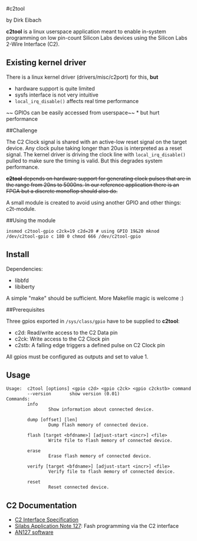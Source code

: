 #c2tool

by Dirk Eibach

**c2tool** is a linux userspace application meant to enable in-system
programming on low pin-count Silicon Labs devices using the Silicon Labs
2-Wire Interface (C2).

## Existing kernel driver

There is a linux kernel driver (drivers/misc/c2port) for this, **but**

* hardware support is quite limited
* sysfs interface is not very intuitive
* `local_irq_disable()` affects real time performance

~~ GPIOs can be easily accessed from userspace~~ * but hurt performance

##Challenge

The C2 Clock signal is shared with an active-low reset signal on the
target device. Any clock pulse taking longer than 20us is interpreted as a reset
signal. The kernel driver is driving the clock line with `local_irq_disable()`
pulled to make sure the timing is valid. But this degrades system performance.

~~**c2tool** depends on hardware support for generating clock pulses that are in
the range from 20ns to 5000ns. In our reference application there is an FPGA but
a discrete monoflop should also do.~~

A small module is created to avoid using another GPIO and other things:
c2t-module.

##Using the module

`insmod c2tool-gpio c2ck=19 c2d=20 # using GPIO 19&20
mknod /dev/c2tool-gpio c 180 0
chmod 666 /dev/c2tool-gpio`

## Install

Dependencies:

* libbfd
* libiberty

A simple "make" should be sufficient. More Makefile magic is welcome :)

##Prerequisites

Three gpios exported in `/sys/class/gpio` have to be supplied to **c2tool**:

* c2d: Read/write access to the C2 Data pin
* c2ck: Write access to the  C2 Clock pin
* c2stb: A falling edge triggers a defined pulse on C2 Clock pin

All gpios must be configured as outputs and set to value 1.

## Usage

```
Usage:  c2tool [options] <gpio c2d> <gpio c2ck> <gpio c2ckstb> command
        --version       show version (0.01)
Commands:
        info
                Show information about connected device.

        dump [offset] [len]
                Dump flash memory of connected device.

        flash [target <bfdname>] [adjust-start <incr>] <file>
                Write file to flash memory of connected device.

        erase
                Erase flash memory of connected device.

        verify [target <bfdname>] [adjust-start <incr>] <file>
                Verify file to flash memory of connected device.

        reset
                Reset connected device.
```

## C2 Documentation
* [C2 Interface Specification](http://www.silabs.com/Support%20Documents/TechnicalDocs/C2spec.pdf)
* [Silabs Application Note 127](http://www.silabs.com/Support%20Documents/TechnicalDocs/an127.pdf): Fash programming via the C2 interface
* [AN127 software](http://www.silabs.com/Support%20Documents/Software/AN127SW.zip)
